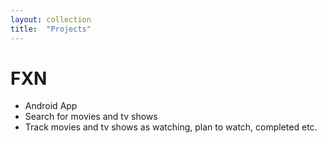 ```yaml
---
layout: collection
title:  "Projects"
---
```


# FXN 
* Android App
* Search for movies and tv shows
* Track movies and tv shows as watching, plan to watch, completed etc.